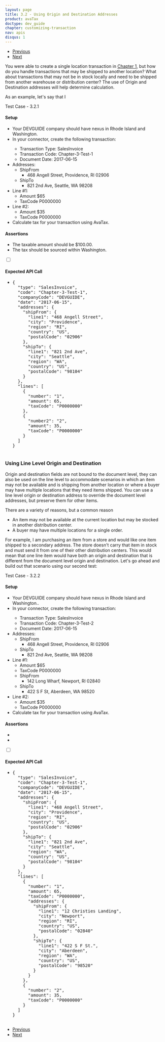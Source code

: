```yaml
---
layout: page
title: 3.2 - Using Origin and Destination Addresses
product: avaTax
doctype: dev_guide
chapter: customizing-transaction
nav: apis
disqus: 1
---
```


<ul class="pager">
  <li class="previous"><a href="/avatax/dev-guide/customizing-transaction/document-level/"><i class="glyphicon glyphicon-chevron-left"></i>Previous</a></li>
  <li class="next"><a href="/avatax/dev-guide/customizing-transaction/using-reference-codes/">Next<i class="glyphicon glyphicon-chevron-right"></i></a></li>
</ul>

You were able to create a single location transaction in <a class="dev-guide-link" href="avatax/dev-guide/getting-started-with-avatax/">Chapter 1</a>, but how do you handle transactions that may be shipped to another location?  What about transactions that may not be in stock locally and need to be shipped from another warehouse or distribution center?  The use of Origin and Destination addresses will help determine calculation.  

As an example, let's say that I 

<div class="dev-guide-test" id="test1">
    <div class="dev-guide-test-heading">Test Case - 3.2.1</div>
<div class="dev-guide-test-content">
<h4>Setup</h4>
<ul class="dev-guide-list">
    <li>Your DEVGUIDE company should have nexus in Rhode Island and Washington.</li>
    <li>In your connector, create the following transaction:</li>
        <ul class="dev-guide-list">
            <li>Transaction Type: SalesInvoice</li>
            <li>Transaction Code: Chapter-3-Test-1</li>
            <li>Document Date: 2017-06-15</li>
        </ul>
        <li>Addresses:
            <ul class="dev-guide-list">
                <li>ShipFrom
                    <ul class="dev-guide-list">
                        <li>468 Angell Street, Providence, RI 02906</li>
                    </ul>
                </li>
                <li>ShipTo
                    <ul class="dev-guide-list">
                        <li>821 2nd Ave, Seattle, WA 98208</li>
                    </ul>
                </li>
            </ul>
        </li>
        <li>Line #1:
            <ul class="dev-guide-list">
                <li>Amount $65</li>
                <li>TaxCode P0000000</li>
            </ul>
        </li>
        <li>Line #2:
            <ul class="dev-guide-list">
                <li>Amount $35</li>
                <li>TaxCode P0000000</li>
            </ul>
        </li>
    <li>Calculate tax for your transaction using AvaTax.</li>  
</ul>
<h4>Assertions</h4>
<ul class="dev-guide-list">
    <li>The taxable amount should be $100.00.</li>
    <li>The tax should be sourced within Washington.</li>
</ul>
<div class="dev-guide-dropdown">
        <input id="checkbox_toggle1" type="checkbox" />
        <i id="icon-up" class="glyphicon glyphicon-chevron-down"></i><i id="icon-down" class="glyphicon glyphicon-chevron-right"></i>
        <label for="checkbox_toggle1"><h4>Expected API Call</h4></label>
        <ul class="dev-guide-dropdown-content">
            <li> 
                <pre>
{
  "type": "SalesInvoice",
  "code": "Chapter-3-Test-1",
  "companyCode": "DEVGUIDE",
  "date": "2017-06-15",
  "addresses": {
    "shipFrom": {
      "line1": "468 Angell Street",
      "city": "Providence",
      "region": "RI",
      "country": "US",
      "postalCode": "02906"
    },
    "shipTo": {
      "line1": "821 2nd Ave",
      "city": "Seattle",
      "region": "WA",
      "country": "US",
      "postalCode": "98104"
    }
  },
  "lines": [
    {
      "number": "1",
      "amount": 65,
      "taxCode": "P0000000"
    },
    {
      "number2": "2",
      "amount": 35,
      "taxCode": "P0000000"
    }
  ]
}
                </pre>
            </li>
        </ul>
    </div>
</div>
</div>

<h3>Using Line Level Origin and Destination</h3>
Origin and destination fields are not bound to the document level, they can also be used on the line level to accommodate scenarios in which an item may not be available and is shipping from another location or where a buyer may have multiple locations that they need items shipped.  You can use a line level origin or destination address to override the document level addresses, but preserve them for other items.

There are a variety of reasons, but a common reason
<ul class="dev-guide-list">
    <li>An item may not be available at the current location but may be stocked in another distribution center.</li>
    <li>A buyer may have multiple locations for a single order.</li>
</ul>

For example, I am purchasing an item from a store and would like one item shipped to a secondary address.  The store doesn't carry that item in stock and must send it from one of their other distribution centers.  This would mean that one line item would have both an origin and destination that is different from the document level origin and destination.  Let's go ahead and build out that scenario using our second test:

<div class="dev-guide-test" id="test2">
    <div class="dev-guide-test-heading">Test Case - 3.2.2</div>
<div class="dev-guide-test-content">
<h4>Setup</h4>
<ul class="dev-guide-list">
    <li>Your DEVGUIDE company should have nexus in Rhode Island and Washington..</li>
    <li>In your connector, create the following transaction:</li>
        <ul class="dev-guide-list">
            <li>Transaction Type: SalesInvoice</li>
            <li>Transaction Code: Chapter-3-Test-2</li>
            <li>Document Date: 2017-06-15</li>
        </ul>
        <li>Addresses:
            <ul class="dev-guide-list">
                <li>ShipFrom
                    <ul class="dev-guide-list">
                        <li>468 Angell Street, Providence, RI 02906</li>
                    </ul>
                </li>
                <li>ShipTo
                    <ul class="dev-guide-list">
                        <li>821 2nd Ave, Seattle, WA 98208</li>
                    </ul>
                </li>
            </ul>
        </li>
        <li>Line #1:
            <ul class="dev-guide-list">
                <li>Amount $65</li>
                <li>TaxCode P0000000</li>
                <li>ShipFrom
                    <ul class="dev-guide-list">
                        <li>142 Long Wharf, Newport, RI 02840</li>
                    </ul>
                </li>
                <li>ShipTo
                    <ul class="dev-guide-list">
                        <li>422 S F St, Aberdeen, WA 98520</li>
                    </ul>
                </li>
            </ul>
        </li>
        <li>Line #2:
            <ul class="dev-guide-list">
                <li>Amount $35</li>
                <li>TaxCode P0000000</li>
            </ul>
        </li>
    <li>Calculate tax for your transaction using AvaTax.</li>  
</ul>
<h4>Assertions</h4>
<ul class="dev-guide-list">
    <li></li>
    <li></li>
</ul>
<div class="dev-guide-dropdown">
        <input id="checkbox_toggle2" type="checkbox" />
        <i id="icon-up" class="glyphicon glyphicon-chevron-down"></i><i id="icon-down" class="glyphicon glyphicon-chevron-right"></i>
        <label for="checkbox_toggle2"><h4>Expected API Call</h4></label>
        <ul class="dev-guide-dropdown-content">
            <li> 
                <pre>
{
  "type": "SalesInvoice",
  "code": "Chapter-3-Test-1",
  "companyCode": "DEVGUIDE",
  "date": "2017-06-15",
  "addresses": {
    "shipFrom": {
      "line1": "468 Angell Street",
      "city": "Providence",
      "region": "RI",
      "country": "US",
      "postalCode": "02906"
    },
    "shipTo": {
      "line1": "821 2nd Ave",
      "city": "Seattle",
      "region": "WA",
      "country": "US",
      "postalCode": "98104"
    }
  },
  "lines": [
    {
      "number": "1",
      "amount": 65,
      "taxCode": "P0000000",
      "addresses": {
        "shipFrom": {
          "line1": "12 Christies Landing",
          "city": "Newport",
          "region": "RI",
          "country": "US",
          "postalCode": "02840"
        },
        "shipTo": {
          "line1": "422 S F St.",
          "city": "Aberdeen",
          "region": "WA",
          "country": "US",
          "postalCode": "98520"
        }
      }
    },
    {
      "number": "2",
      "amount": 35,
      "taxCode": "P0000000"
    }
  ]
}
                </pre>
            </li>
        </ul>
    </div>
</div>
</div>

<ul class="pager">
  <li class="previous"><a href="/avatax/dev-guide/customizing-transaction/document-level/"><i class="glyphicon glyphicon-chevron-left"></i>Previous</a></li>
  <li class="next"><a href="/avatax/dev-guide/customizing-transaction/using-reference-codes/">Next<i class="glyphicon glyphicon-chevron-right"></i></a></li>
</ul>